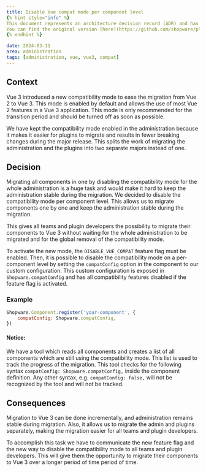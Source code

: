 ```yaml
---
title: Disable Vue compat mode per component level
{% hint style="info" %}
This document represents an architecture decision record (ADR) and has been mirrored from the ADR section in our Shopware 6 repository.
You can find the original version [here](https://github.com/shopware/platform/blob/trunk/adr/2024-03-11-disable-vue-compat-mode-per-component-level.md)
{% endhint %}

date: 2024-03-11
area: administration
tags: [administration, vue, vue3, compat]
---
```


## Context

Vue 3 introduced a new compatibility mode to ease the migration from Vue 2 to Vue 3. This mode is enabled by default
and allows the use of most Vue 2 features in a Vue 3 application. This mode is only recommended for the transition period
and should be turned off as soon as possible.

We have kept the compatibility mode enabled in the administration because it makes it easier for plugins to migrate 
and results in fewer breaking changes during the major release. This splits the work of migrating the administration
and the plugins into two separate majors instead of one.

## Decision

Migrating all components in one by disabling the compatibility mode for the whole administration is a huge task and
would make it hard to keep the administration stable during the migration. We decided to disable the compatibility mode
per component level. This allows us to migrate components one by one and keep the administration stable during the migration.

This gives all teams and plugin developers the possibility to migrate their components to Vue 3 without waiting for the
whole administration to be migrated and for the global removal of the compatibility mode.

To activate the new mode, the `DISABLE_VUE_COMPAT` feature flag must be enabled. Then, it is possible to disable the
compatibility mode on a per-component level by setting the `compatConfig` option in the component to our custom configuration.
This custom configuration is exposed in `Shopware.compatConfig` and has all compatibility features disabled if the 
feature flag is activated.

### Example

```javascript
Shopware.Component.register('your-component', {
    compatConfig: Shopware.compatConfig,
})
```

#### Notice:
We have a tool which reads all components and creates a list of all components which are still using the
compatibility mode. This list is used to track the progress of the migration. This tool checks for the following
syntax `compatConfig: Shopware.compatConfig,` inside the component definition. Any other syntax, e.g. `compatConfig: false,`
will not be recognized by the tool and will not be tracked.

## Consequences

Migration to Vue 3 can be done incrementally, and administration remains stable during migration. Also, it allows us to
migrate the admin and plugins separately, making the migration easier for all teams and plugin developers.

To accomplish this task we have to communicate the new feature flag and the new way to disable the compatibility mode
to all teams and plugin developers. This will give them the opportunity to migrate their components to Vue 3 over a 
longer period of time period of time.
